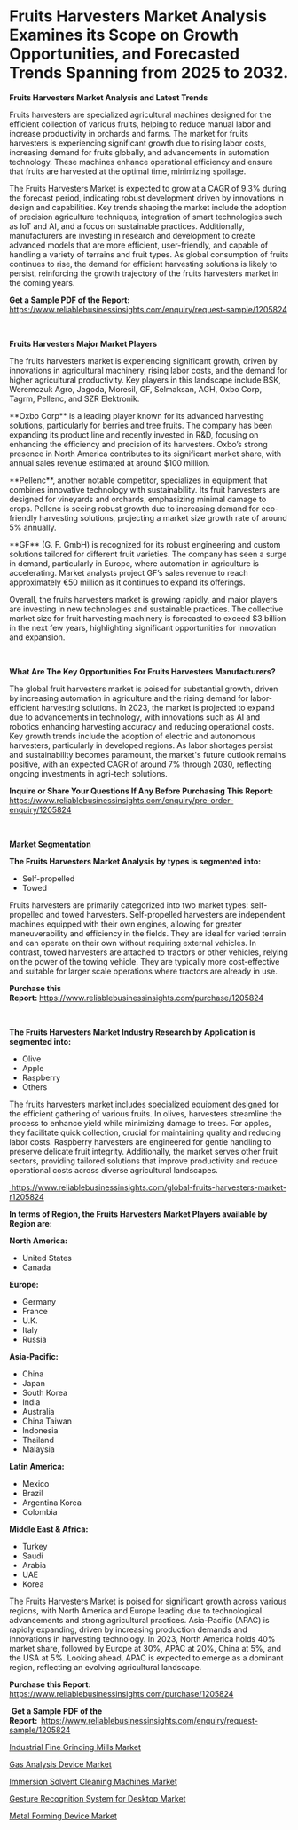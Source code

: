 <p><h1>Fruits Harvesters Market Analysis Examines its Scope on Growth Opportunities, and Forecasted Trends Spanning from 2025 to 2032.</h1></p><p><strong>Fruits Harvesters Market Analysis and Latest Trends</strong></p>
<p><p>Fruits harvesters are specialized agricultural machines designed for the efficient collection of various fruits, helping to reduce manual labor and increase productivity in orchards and farms. The market for fruits harvesters is experiencing significant growth due to rising labor costs, increasing demand for fruits globally, and advancements in automation technology. These machines enhance operational efficiency and ensure that fruits are harvested at the optimal time, minimizing spoilage.</p><p>The Fruits Harvesters Market is expected to grow at a CAGR of 9.3% during the forecast period, indicating robust development driven by innovations in design and capabilities. Key trends shaping the market include the adoption of precision agriculture techniques, integration of smart technologies such as IoT and AI, and a focus on sustainable practices. Additionally, manufacturers are investing in research and development to create advanced models that are more efficient, user-friendly, and capable of handling a variety of terrains and fruit types. As global consumption of fruits continues to rise, the demand for efficient harvesting solutions is likely to persist, reinforcing the growth trajectory of the fruits harvesters market in the coming years.</p></p>
<p><strong>Get a Sample PDF of the Report:&nbsp;</strong> <a href="https://www.reliablebusinessinsights.com/enquiry/request-sample/1205824?utm_campaign=100&utm_medium=2&utm_source=Github&utm_content=ia&utm_term=28022025&utm_id=fruits-harvesters">https://www.reliablebusinessinsights.com/enquiry/request-sample/1205824</a></p>
<p>&nbsp;</p>
<p><strong>Fruits Harvesters Major Market Players</strong></p>
<p><p>The fruits harvesters market is experiencing significant growth, driven by innovations in agricultural machinery, rising labor costs, and the demand for higher agricultural productivity. Key players in this landscape include BSK, Weremczuk Agro, Jagoda, Moresil, GF, Selmaksan, AGH, Oxbo Corp, Tagrm, Pellenc, and SZR Elektronik.</p><p>**Oxbo Corp** is a leading player known for its advanced harvesting solutions, particularly for berries and tree fruits. The company has been expanding its product line and recently invested in R&D, focusing on enhancing the efficiency and precision of its harvesters. Oxbo’s strong presence in North America contributes to its significant market share, with annual sales revenue estimated at around $100 million.</p><p>**Pellenc**, another notable competitor, specializes in equipment that combines innovative technology with sustainability. Its fruit harvesters are designed for vineyards and orchards, emphasizing minimal damage to crops. Pellenc is seeing robust growth due to increasing demand for eco-friendly harvesting solutions, projecting a market size growth rate of around 5% annually.</p><p>**GF** (G. F. GmbH) is recognized for its robust engineering and custom solutions tailored for different fruit varieties. The company has seen a surge in demand, particularly in Europe, where automation in agriculture is accelerating. Market analysts project GF’s sales revenue to reach approximately €50 million as it continues to expand its offerings.</p><p>Overall, the fruits harvesters market is growing rapidly, and major players are investing in new technologies and sustainable practices. The collective market size for fruit harvesting machinery is forecasted to exceed $3 billion in the next few years, highlighting significant opportunities for innovation and expansion.</p></p>
<p>&nbsp;</p>
<p><strong>What Are The Key Opportunities For Fruits Harvesters Manufacturers?</strong></p>
<p><p>The global fruit harvesters market is poised for substantial growth, driven by increasing automation in agriculture and the rising demand for labor-efficient harvesting solutions. In 2023, the market is projected to expand due to advancements in technology, with innovations such as AI and robotics enhancing harvesting accuracy and reducing operational costs. Key growth trends include the adoption of electric and autonomous harvesters, particularly in developed regions. As labor shortages persist and sustainability becomes paramount, the market's future outlook remains positive, with an expected CAGR of around 7% through 2030, reflecting ongoing investments in agri-tech solutions.</p></p>
<p><strong>Inquire or Share Your Questions If Any Before Purchasing This Report:</strong> <a href="https://www.reliablebusinessinsights.com/enquiry/pre-order-enquiry/1205824?utm_campaign=100&utm_medium=2&utm_source=Github&utm_content=ia&utm_term=28022025&utm_id=fruits-harvesters">https://www.reliablebusinessinsights.com/enquiry/pre-order-enquiry/1205824</a></p>
<p>&nbsp;</p>
<p><strong>Market Segmentation</strong></p>
<p><strong>The Fruits Harvesters Market Analysis by types is segmented into:</strong></p>
<p><ul><li>Self-propelled</li><li>Towed</li></ul></p>
<p><p>Fruits harvesters are primarily categorized into two market types: self-propelled and towed harvesters. Self-propelled harvesters are independent machines equipped with their own engines, allowing for greater maneuverability and efficiency in the fields. They are ideal for varied terrain and can operate on their own without requiring external vehicles. In contrast, towed harvesters are attached to tractors or other vehicles, relying on the power of the towing vehicle. They are typically more cost-effective and suitable for larger scale operations where tractors are already in use.</p></p>
<p><strong>Purchase this Report:&nbsp;</strong><a href="https://www.reliablebusinessinsights.com/purchase/1205824?utm_campaign=100&utm_medium=2&utm_source=Github&utm_content=ia&utm_term=28022025&utm_id=fruits-harvesters">https://www.reliablebusinessinsights.com/purchase/1205824</a></p>
<p>&nbsp;</p>
<p><strong>The Fruits Harvesters Market Industry Research by Application is segmented into:</strong></p>
<p><ul><li>Olive</li><li>Apple</li><li>Raspberry</li><li>Others</li></ul></p>
<p><p>The fruits harvesters market includes specialized equipment designed for the efficient gathering of various fruits. In olives, harvesters streamline the process to enhance yield while minimizing damage to trees. For apples, they facilitate quick collection, crucial for maintaining quality and reducing labor costs. Raspberry harvesters are engineered for gentle handling to preserve delicate fruit integrity. Additionally, the market serves other fruit sectors, providing tailored solutions that improve productivity and reduce operational costs across diverse agricultural landscapes.</p></p>
<p><a href="https://www.reliablebusinessinsights.com/global-fruits-harvesters-market-r1205824?utm_campaign=100&utm_medium=2&utm_source=Github&utm_content=ia&utm_term=28022025&utm_id=fruits-harvesters">&nbsp;https://www.reliablebusinessinsights.com/global-fruits-harvesters-market-r1205824</a></p>
<p><strong>In terms of Region, the Fruits Harvesters Market Players available by Region are:</strong></p>
<p>
    <p> <strong> North America: </strong>
        <ul>
            <li>United States</li>
            <li>Canada</li>
        </ul>
        </p> 
    <p> <strong> Europe: </strong>
        <ul>
            <li>Germany</li>
            <li>France</li>
            <li>U.K.</li>
            <li>Italy</li>
            <li>Russia</li>
        </ul>
        </p> 
    <p> <strong> Asia-Pacific: </strong>
        <ul>
            <li>China</li>
            <li>Japan</li>
            <li>South Korea</li>
            <li>India</li>
            <li>Australia</li>
            <li>China Taiwan</li>
            <li>Indonesia</li>
            <li>Thailand</li>
            <li>Malaysia</li>
        </ul>
        </p> 
    <p> <strong> Latin America: </strong>
        <ul>
            <li>Mexico</li>
            <li>Brazil</li>
            <li>Argentina Korea</li>
            <li>Colombia</li>
        </ul>
        </p> 
    <p> <strong> Middle East & Africa: </strong>
        <ul>
            <li>Turkey</li>
            <li>Saudi</li>
            <li>Arabia</li>
            <li>UAE</li>
            <li>Korea</li>
        </ul>
    </p>
    </p>
<p><p>The Fruits Harvesters Market is poised for significant growth across various regions, with North America and Europe leading due to technological advancements and strong agricultural practices. Asia-Pacific (APAC) is rapidly expanding, driven by increasing production demands and innovations in harvesting technology. In 2023, North America holds 40% market share, followed by Europe at 30%, APAC at 20%, China at 5%, and the USA at 5%. Looking ahead, APAC is expected to emerge as a dominant region, reflecting an evolving agricultural landscape.</p></p>
<p><strong>Purchase this Report: </strong><a href="https://www.reliablebusinessinsights.com/purchase/1205824?utm_campaign=100&utm_medium=2&utm_source=Github&utm_content=ia&utm_term=28022025&utm_id=fruits-harvesters">https://www.reliablebusinessinsights.com/purchase/1205824</a></p>
<p>&nbsp;<strong>Get a Sample PDF of the Report:&nbsp;&nbsp;</strong><a href="https://www.reliablebusinessinsights.com/enquiry/request-sample/1205824?utm_campaign=100&utm_medium=2&utm_source=Github&utm_content=ia&utm_term=28022025&utm_id=fruits-harvesters">https://www.reliablebusinessinsights.com/enquiry/request-sample/1205824</a></p>
<p><strong></strong></p>
<p><p><a href="https://github.com/kimanyuzuga/Market-Research-Report-List-1/blob/main/industrial-fine-grinding-mills-market.md?utm_campaign=100&utm_medium=2&utm_source=Github&utm_content=ia&utm_term=28022025&utm_id=fruits-harvesters">Industrial Fine Grinding Mills Market</a></p><p><a href="https://github.com/vasqmbrica4/Market-Research-Report-List-1/blob/main/gas-analysis-device-market.md?utm_campaign=100&utm_medium=2&utm_source=Github&utm_content=ia&utm_term=28022025&utm_id=fruits-harvesters">Gas Analysis Device Market</a></p><p><a href="https://github.com/ludongfomban/Market-Research-Report-List-1/blob/main/immersion-solvent-cleaning-machines-market.md?utm_campaign=100&utm_medium=2&utm_source=Github&utm_content=ia&utm_term=28022025&utm_id=fruits-harvesters">Immersion Solvent Cleaning Machines Market</a></p><p><a href="https://github.com/lalkobrinarb/Market-Research-Report-List-1/blob/main/gesture-recognition-system-for-desktop-market.md?utm_campaign=100&utm_medium=2&utm_source=Github&utm_content=ia&utm_term=28022025&utm_id=fruits-harvesters">Gesture Recognition System for Desktop Market</a></p><p><a href="https://github.com/petiteergat/Market-Research-Report-List-1/blob/main/metal-forming-device-market.md?utm_campaign=100&utm_medium=2&utm_source=Github&utm_content=ia&utm_term=28022025&utm_id=fruits-harvesters">Metal Forming Device Market</a></p></p>